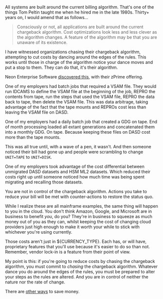 All systems are built around the current billing algorithm.  That's one of the things Tom Peltin taught me when he hired me in the late 1980s.  Thirty+ years on, I would amend that as follows...

 > Consciously or not, all applications are built around the current chargeback algorithm.  Cost optimizations look less and less clever as the algorithm changes.  A feature of the algorithm may be that you are unaware of its existence.
 
I have witnessed organizations chasing their chargeback algorithm, attempting to cut costs by dancing around the edges of the rules.  This works until those in charge of the algorithm notice your dance moves and put a stop to them.  They can do that, it's their algorithm.

Neon Enterprise Software [discovered this](https://www.theregister.com/2011/06/01/ibm_prevails_over_neon_zprime/), with their zPrime offering.

One of my employers had batch jobs that required a VSAM file.  They would run IDCAMS to define the VSAM file at the beginning of the job, REPRO the contents from tape, run the steps that used the VSAM file, REPRO the data back to tape, then delete the VSAM file.  This was data arbitrage, taking advantage of the fact that the tape mounts and REPROs cost less than leaving the VSAM file on DASD.

One of my employers had a daily batch job that created a GDG on tape.  End of month processing loaded all extant generations and concatenated them into a monthly GDG.  On tape.  Because keeping these files on DASD cost more than the tape mounts.

This was all true until, with a wave of a pen, it wasn't.  And then someone noticed their bill had gone up and people were scrambling to change `UNIT=TAPE` to `UNIT=DISK`.

One of my employers took advantage of the cost differential between unmigrated DASD datasets and HSM ML2 datasets.  Which reduced their costs right up until someone noticed how much time was being spent migrating and recalling those datasets.

You are not in control of the chargeback algorithm.  Actions you take to reduce your bill will be met with counter-actions to restore the status quo.

While I realize these are all mainframe examples, the same thing will happen to you in the cloud.  You don't think Amazon, Google, and Microsoft are in business to benefit _you_, do you?  They're in business to squeeze as much money out of you as they can, whilst keeping the cost of changing cloud providers just high enough to make it worth your while to stick with whichever you're using currently.

Those costs aren't just in ${CURRENCY_TYPE}.  Each has, or will have, proprietary features that you'll use because it's easier to do so than not.  Remember, vendor lock-in is a feature from their point of view.

My point is this: if you're going to reduce costs by chasing the chargeback algorithm, you must commit to _chasing_ the chargeback algorithm.  Whatever dance you do around the edges of the rules, you must be prepared to alter your steps as the rules are altered.  And you are in control of neither the nature nor the rate of change.

There are [other ways](https://github.com/cschneid-the-elder/rants/blob/master/apps-management-tuning.md) to save money.
